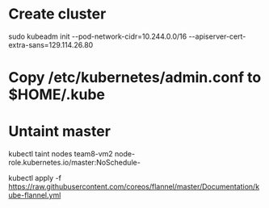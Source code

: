 # Create cluster
sudo  kubeadm init --pod-network-cidr=10.244.0.0/16 --apiserver-cert-extra-sans=129.114.26.80

# Copy /etc/kubernetes/admin.conf to $HOME/.kube

# Untaint master
kubectl taint nodes team8-vm2 node-role.kubernetes.io/master:NoSchedule-


kubectl apply -f https://raw.githubusercontent.com/coreos/flannel/master/Documentation/kube-flannel.yml
